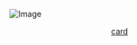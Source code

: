 ![Image](https://github.com/user-attachments/assets/d12ab13e-fb7c-4ef9-a9b2-633143cdf6d7)

⠀ ⠀ ⠀ ⠀ ⠀ ⠀ ⠀ ⠀ ⠀ ⠀ ⠀ ⠀ ⠀[card](https://adoyorru.carrd.co)
